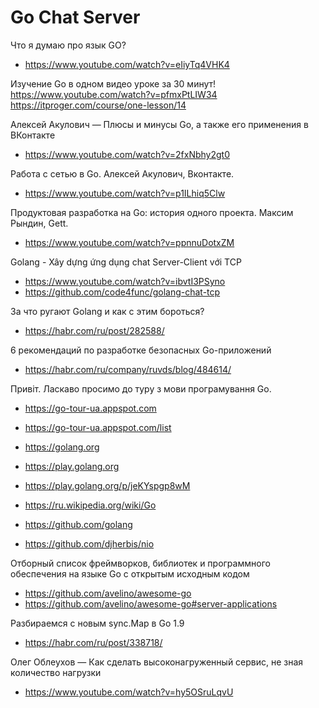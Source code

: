 # Go Chat Server

Что я думаю про язык GO?
- https://www.youtube.com/watch?v=eIiyTq4VHK4

Изучение Go в одном видео уроке за 30 минут!
https://www.youtube.com/watch?v=pfmxPtLIW34
https://itproger.com/course/one-lesson/14

Алексей Акулович — Плюсы и минусы Go, а также его применения в ВКонтакте
- https://www.youtube.com/watch?v=2fxNbhy2gt0

Работа с сетью в Go. Алексей Акулович, Вконтакте.
- https://www.youtube.com/watch?v=p1ILhiq5Clw

Продуктовая разработка на Go: история одного проекта. Максим Рындин, Gett.
- https://www.youtube.com/watch?v=ppnnuDotxZM

Golang - Xây dựng ứng dụng chat Server-Client với TCP
- https://www.youtube.com/watch?v=ibvtI3PSyno
- https://github.com/code4func/golang-chat-tcp

За что ругают Golang и как с этим бороться?
- https://habr.com/ru/post/282588/

6 рекомендаций по разработке безопасных Go-приложений
- https://habr.com/ru/company/ruvds/blog/484614/

Привіт. Ласкаво просимо до туру з мови програмування Go.
- https://go-tour-ua.appspot.com
- https://go-tour-ua.appspot.com/list

- https://golang.org
- https://play.golang.org
- https://play.golang.org/p/jeKYspgp8wM
- https://ru.wikipedia.org/wiki/Go
- https://github.com/golang
- https://github.com/djherbis/nio

Отборный список фреймворков, библиотек и программного обеспечения на языке Go с открытым исходным кодом
- https://github.com/avelino/awesome-go
- https://github.com/avelino/awesome-go#server-applications

Разбираемся с новым sync.Map в Go 1.9
- https://habr.com/ru/post/338718/

Олег Облеухов — Как сделать высоконагруженный сервис, не зная количество нагрузки
- https://www.youtube.com/watch?v=hy5OSruLqvU
